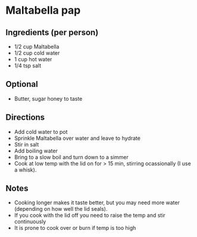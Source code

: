# Maltabella pap

## Ingredients (per person)
* 1/2 cup Maltabella
* 1/2 cup cold water
* 1 cup hot water
* 1/4 tsp salt

## Optional
* Butter, sugar honey to taste

## Directions
* Add cold water to pot
* Sprinkle Maltabella over water and leave to hydrate
* Stir in salt
* Add boiling water
* Bring to a slow boil and turn down to a simmer
* Cook at low temp with the lid on for > 15 min, stirring ocassionally (I use a whisk).

## Notes
* Cooking longer makes it taste better, but you may need more water (depending on how well the lid seals).
* If you cook with the lid off you need to raise the temp and stir continuously
* It is prone to cook over or burn if temp is too high
